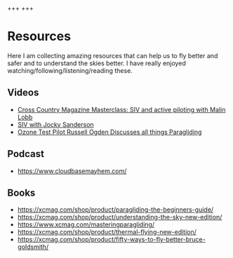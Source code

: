 +++
+++

# Resources

Here I am collecting amazing resources that can help us to fly better and safer
and to understand the skies better. I have really enjoyed
watching/following/listening/reading these.


## Videos

- [Cross Country Magazine Masterclass: SIV and active piloting with Malin Lobb](https://youtu.be/fMihwZEe-Sg)
- [SIV with Jocky Sanderson](https://youtu.be/T2yqaePk08g)
- [Ozone Test Pilot Russell Ogden Discusses all things Paragliding](https://www.youtube.com/watch?v=_YVbdaLc1jk)


## Podcast

- <https://www.cloudbasemayhem.com/>


## Books

- <https://xcmag.com/shop/product/paragliding-the-beginners-guide/>
- <https://xcmag.com/shop/product/understanding-the-sky-new-edition/>
- <https://www.xcmag.com/masteringparagliding/>
- <https://xcmag.com/shop/product/thermal-flying-new-edition/>
- <https://xcmag.com/shop/product/fifty-ways-to-fly-better-bruce-goldsmith/>
